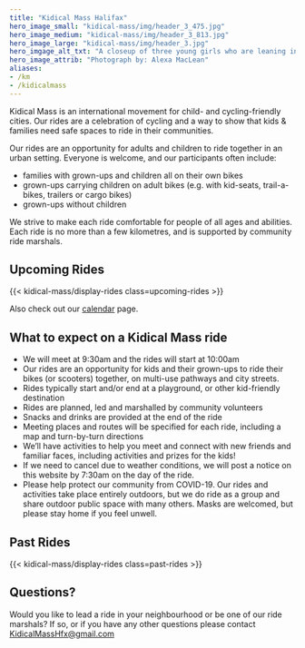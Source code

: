 ```yaml
---
title: "Kidical Mass Halifax"
hero_image_small: "kidical-mass/img/header_3_475.jpg"
hero_image_medium: "kidical-mass/img/header_3_813.jpg"
hero_image_large: "kidical-mass/img/header_3.jpg"
hero_imgage_alt_txt: "A closeup of three young girls who are leaning in close together and have their arms over each others’ shoulders. The girl on the left has light brown skin, brown curly hair, and is wearing a pink bike helmet and a tshirt with flowers on it. The girl in the middle has white skin, blond hair, and is wearing a yellow bike helmet with a unicorn face and horn on it. Her smile shows that she is missing a few of her front teeth. She is wearing a bright orange tshirt. The girl on the right has white skin, light brown hair and is wearing a light pink bike helmet that has an animal face and cat ears on it. She is wearing a light purple tshirt with some text on it."
hero_image_attrib: "Photograph by: Alexa MacLean"
aliases:
- /km
- /kidicalmass
---
```


Kidical Mass is an international movement for child- and cycling-friendly cities. Our rides are a celebration of cycling and a way to show that kids & families need safe spaces to ride in their communities.

Our rides are an opportunity for adults and children to ride together in an urban setting. Everyone is welcome, and our participants often include:
* families with grown-ups and children all on their own bikes
* grown-ups carrying children on adult bikes (e.g. with kid-seats, trail-a-bikes, trailers or cargo bikes)
* grown-ups without children


We strive to make each ride comfortable for people of all ages and abilities. Each ride is no more than a few kilometres, and is supported by community ride marshals.

## Upcoming Rides
{{< kidical-mass/display-rides class=upcoming-rides >}}

Also check out our [calendar](calendar) page.

## What to expect on a Kidical Mass ride
* We will meet at 9:30am and the rides will start at 10:00am
* Our rides are an opportunity for kids and their grown-ups to ride their bikes (or scooters) together, on multi-use pathways and city streets.
* Rides typically start and/or end at a playground, or other kid-friendly destination
* Rides are planned, led and marshalled by community volunteers
* Snacks and drinks are provided at the end of the ride
* Meeting places and routes will be specified for each ride, including a map and turn-by-turn directions
* We’ll have activities to help you meet and connect with new friends and familiar faces, including activities and prizes for the kids!
* If we need to cancel due to weather conditions, we will post a notice on this website by 7:30am on the day of the ride.
* Please help protect our community from COVID-19. Our rides and activities take place entirely outdoors, but we do ride as a group and share outdoor public space with many others. Masks are welcomed, but please stay home if you feel unwell.

## Past Rides
{{< kidical-mass/display-rides class=past-rides >}}

## Questions?

Would you like to lead a ride in your neighbourhood or be one of our ride marshals? If so, or if you have any other questions please contact KidicalMassHfx@gmail.com
